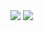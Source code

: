 <img src="https://capsule-render.vercel.app/api?type=waving&&color=0:EEFF00,100:a82da8&height=200&section=header&text=쿨거래&fontSize=50" />

<img src="https://capsule-render.vercel.app/api?type=waving&&color=0:EEFF00,100:a82da8&height=200&section=header&text=Welcome%20to%20GoGit&fontSize=40&fontAlign=80" />
